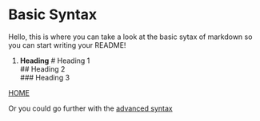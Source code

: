 # Basic Syntax
Hello, this is where you can take a look at the basic sytax of markdown so you can start writing your README!

1. **Heading**  # Heading 1   
                ## Heading 2  
                ### Heading 3 

[HOME](README.md)

Or you could go further with the [advanced syntax](AdvancedSyntax.md)